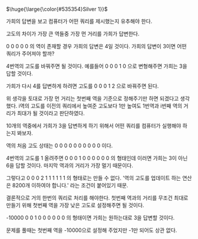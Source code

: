 <p>$\huge{\large{\color{#535354}Silver 1}}$</p>

가희의 답변을 보고 컴퓨터가 어떤 쿼리를 제시했는지 유추해야 한다.

고도의 차이가 가장 큰 역들중 가장 먼 거리를 가희가 답변한다.

0 0 0 0 0 의 역이 존재할 경우 가희의 답변은 4일 것이다. 가희의 답변이 3이면 어떤 쿼리가 주어져야 할까?

4번역의 고도를 바꿔주면 될 것이다. 예를들어 0 0 0 1 0 으로 변형해주면 가희는 3을 답할 것이다.

가희가 다시 4를 답변하게 하려면 고도를 0 0 0 1 2 으로 바꿔주면 된다.

위 생각을 토대로 가장 먼 거리는 첫번째 역을 기준으로 정해주기만 하면 되겠다고 생각했다. i역의 고도를 이전의 쿼리에서 높여준 고도보다 1만 높여도 1번역과 i번째 역의 거리가 최대가 될 것이라고 판단하였다. 

10개의 역중에서 가희가 3을 답변하게 하기 위해서 어떤 쿼리를 컴퓨터가 실행해야 하는지 봐보자.

역의 처음 고도 상태는 0 0 0 0 0 0 0 0 0 0 이다.

4번역의 고도를 1 올려주면 0 0 0 1 0 0 0 0 0 0 의 형태인데 이러면 가희는 3이 아닌 6을 답할 것이다. 마지막 역과의 거리가 가장 멀기 때문이다.

그렇다고 0 0 0 2 1 1 1 1 1 1 의 형태로는 만들 수 없다. '역의 고도를 업데이트 하는 연산은 8200개 이하여야 합니다.' 라는 조건이 붙어있기 때문.

결론적으로 거의 한번의 쿼리로 처리를 해야한다. 첫번째 역과의 거리를 무조건 최대로 만들기 위해 첫번째 역을 가장 낮은 고도로 설정해주면 될 것이다.

-10000 0 0 1 0 0 0 0 0 0 의 형태이면 가희는 원하는대로 3을 답변할 것이다.

문제를 풀때는 첫번째 역을 -10000으로 설정해 주었지만 -1만 되어도 상관 없다.
